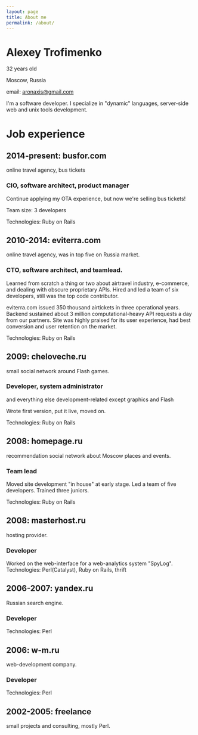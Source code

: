 ```yaml
---
layout: page
title: About me
permalink: /about/
---
```


Alexey Trofimenko
=================

32 years old

Moscow, Russia

email: aronaxis@gmail.com

I'm a software developer. I specialize in \"dynamic\" languages, server-side web and unix tools development.

Job experience
==============

2014-present: busfor.com
-----------------------

online travel agency, bus tickets

### CIO, software architect, product manager

Continue applying my OTA experience, but now we're selling bus tickets!

Team size: 3 developers

Technologies: Ruby on Rails

2010-2014: eviterra.com
-----------------------

online travel agency, was in top five on Russia market.

### CTO, software architect, and teamlead.

Learned from scratch a thing or two about airtravel industry, e-commerce, and dealing with obscure proprietary APIs.
Hired and led a team of six developers, still was the top code contributor.

eviterra.com issued 350 thousand airtickets in three operational years.
Backend sustained about 3 million computational-heavy API requests a day from our partners.
Site was highly praised for its user experience, had best conversion and user retention on the market.

Technologies: Ruby on Rails


2009: cheloveche.ru
-------------------

small social network around Flash games.

### Developer, system administrator

and everything else development-related except graphics and Flash

Wrote first version, put it live, moved on.

Technologies: Ruby on Rails


2008: homepage.ru
-----------------

recommendation social network about Moscow places and events.

### Team lead

Moved site development \"in house\" at early stage. Led a team of five developers.
Trained three juniors.

Technologies: Ruby on Rails


2008: masterhost.ru
-------------------

hosting provider.

### Developer

Worked on the web-interface for a web-analytics system \"SpyLog\".
Technologies: Perl(Catalyst), Ruby on Rails, thrift


2006-2007: yandex.ru
--------------------

Russian search engine.

### Developer

Technologies: Perl


2006: w-m.ru
------------

web-development company.

### Developer

Technologies: Perl

2002-2005: freelance
--------------------

small projects and consulting, mostly Perl.
